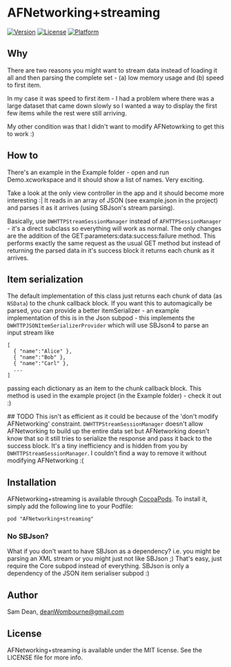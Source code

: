 # AFNetworking+streaming
[![Version](https://img.shields.io/cocoapods/v/AFNetworking+streaming.svg?style=flat)](http://cocoadocs.org/docsets/AFNetworking+streaming)
[![License](https://img.shields.io/cocoapods/l/AFNetworking+streaming.svg?style=flat)](http://cocoadocs.org/docsets/AFNetworking+streaming)
[![Platform](https://img.shields.io/cocoapods/p/AFNetworking+streaming.svg?style=flat)](http://cocoadocs.org/docsets/AFNetworking+streaming)

## Why
There are two reasons you might want to stream data instead of loading it all and then parsing the complete set - (a) low memory usage and (b) speed to first item.

In my case it was speed to first item - I had a problem where there was a large dataset that came down slowly so I wanted a way to display the first few items while the rest were still arriving.

My other condition was that I didn't want to modify AFNetowrking to get this to work :) 

## How to 
There's an example in the Example folder - open and run Demo.xcworkspace and it should show a list of names. Very exciting.

Take a look at the only view controller in the app and it should become more interesting :| It reads in an array of JSON (see example.json in the project) and parses it as it arrives (using SBJson's stream parsing).

Basically, use `DWHTTPStreamSessionManager` instead of `AFHTTPSessionManager` - it's a direct subclass so everything will work as normal. The only changes are the addition of the GET:parameters:data:success:failure method. This performs exactly the same request as the usual GET method but instead of returning the parsed data   in it's success block it returns each chunk as it arrives.

## Item serialization
The default implementation of this class just returns each chunk of data (as `NSData`) to the chunk callback block. If you want this to automagically be parsed, you can provide a better itemSerializer - an example implementation of this is in the Json subpod - this implements the `DWHTTPJSONItemSerializerProvider` which will use SBJson4 to parse an input stream like 

    [
      { "name":"Alice" },
      { "name":"Bob" },
      { "name":"Carl" },
      ...
    ]
    
passing each dictionary as an item to the chunk callback block.
This method is used in the example project (in the Example folder) - check it out :)

## TODO
This isn't as efficient as it could be because of the 'don't modify AFNetworking' constraint. `DWHTTPStreamSessionManager` doesn't allow AFNetworking to build up the entire data set but AFNetworking doesn't know that so it still tries to serialize the response and pass it back to the success block. It's a tiny inefficiency and is hidden from you by `DWHTTPStreamSessionManager`. I couldn't find a way to remove it without modifying AFNetworking :(

## Installation
AFNetworking+streaming is available through [CocoaPods](http://cocoapods.org). To install
it, simply add the following line to your Podfile:

    pod "AFNetworking+streaming"
    
### No SBJson?
What if you don't want to have SBJson as a dependency? i.e. you might be parsing an XML stream or you might just not like SBJson ;) That's easy, just require the Core subpod instead of everything. SBJson is only a dependency of the JSON item serialiser subpod :)

## Author
Sam Dean, deanWombourne@gmail.com

## License
AFNetworking+streaming is available under the MIT license. See the LICENSE file for more info.
